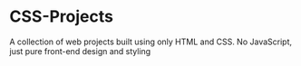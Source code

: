 # CSS-Projects
A collection of web projects built using only HTML and CSS. No JavaScript, just pure front-end design and styling
